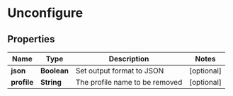 

# Unconfigure


## Properties

Name | Type | Description | Notes
------------ | ------------- | ------------- | -------------
**json** | **Boolean** | Set output format to JSON |  [optional]
**profile** | **String** | The profile name to be removed |  [optional]



